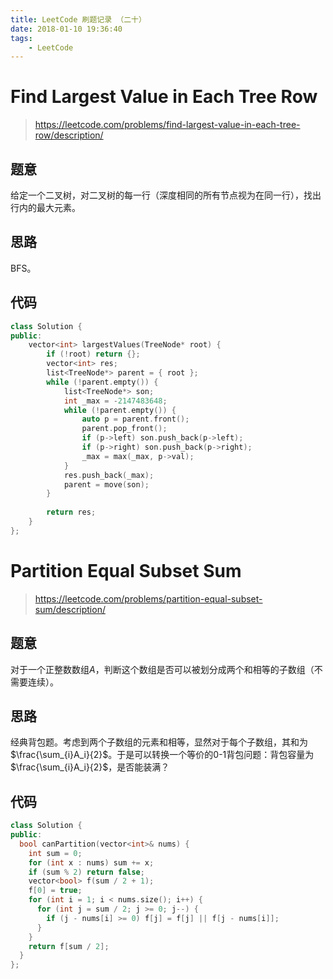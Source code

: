 ```yaml
---
title: LeetCode 刷题记录 （二十）
date: 2018-01-10 19:36:40
tags:
	- LeetCode
---
```


# Find Largest Value in Each Tree Row

> https://leetcode.com/problems/find-largest-value-in-each-tree-row/description/

## 题意

给定一个二叉树，对二叉树的每一行（深度相同的所有节点视为在同一行），找出行内的最大元素。

## 思路

BFS。

<!-- More -->

## 代码

```c++
class Solution {
public:
    vector<int> largestValues(TreeNode* root) {
        if (!root) return {};
        vector<int> res;
        list<TreeNode*> parent = { root };
        while (!parent.empty()) {
            list<TreeNode*> son;
            int _max = -2147483648;
            while (!parent.empty()) {
                auto p = parent.front();
                parent.pop_front();
                if (p->left) son.push_back(p->left);
                if (p->right) son.push_back(p->right);
                _max = max(_max, p->val);
            }
            res.push_back(_max);
            parent = move(son);
        }
        
        return res;
    }
};
```

# Partition Equal Subset Sum

> https://leetcode.com/problems/partition-equal-subset-sum/description/

## 题意

对于一个正整数数组$A$，判断这个数组是否可以被划分成两个和相等的子数组（不需要连续）。

## 思路

经典背包题。考虑到两个子数组的元素和相等，显然对于每个子数组，其和为$\frac{\sum_{i}A_i}{2}$。于是可以转换一个等价的0-1背包问题：背包容量为$\frac{\sum_{i}A_i}{2}$，是否能装满？

## 代码

```c++
class Solution {
public:
  bool canPartition(vector<int>& nums) {
    int sum = 0;
    for (int x : nums) sum += x;
    if (sum % 2) return false;
    vector<bool> f(sum / 2 + 1);
    f[0] = true;
    for (int i = 1; i < nums.size(); i++) {
      for (int j = sum / 2; j >= 0; j--) {
        if (j - nums[i] >= 0) f[j] = f[j] || f[j - nums[i]];
      }
    }
    return f[sum / 2];
  }
};

```

